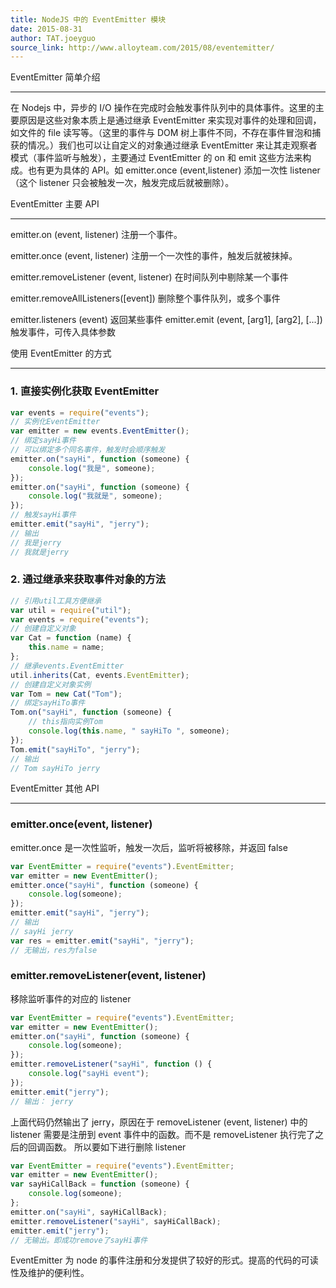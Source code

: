 ```yaml
---
title: NodeJS 中的 EventEmitter 模块
date: 2015-08-31
author: TAT.joeyguo
source_link: http://www.alloyteam.com/2015/08/eventemitter/
---
```


<!-- {% raw %} - for jekyll -->

EventEmitter 简单介绍  

* * *

在 Nodejs 中，异步的 I/O 操作在完成时会触发事件队列中的具体事件。这里的主要原因是这些对象本质上是通过继承 EventEmitter 来实现对事件的处理和回调，如文件的 file 读写等。（这里的事件与 DOM 树上事件不同，不存在事件冒泡和捕获的情况。）我们也可以让自定义的对象通过继承 EventEmitter 来让其走观察者模式（事件监听与触发），主要通过 EventEmitter 的 on 和 emit 这些方法来构成。也有更为具体的 API。如 emitter.once (event,listener) 添加一次性 listener（这个 listener 只会被触发一次，触发完成后就被删除）。

EventEmitter 主要 API  

* * *

emitter.on (event, listener) 注册一个事件。

emitter.once (event, listener) 注册一个一次性的事件，触发后就被抹掉。

emitter.removeListener (event, listener) 在时间队列中剔除某一个事件

emitter.removeAllListeners(\[event]) 删除整个事件队列，或多个事件

emitter.listeners (event) 返回某些事件 emitter.emit (event, \[arg1], \[arg2], \[...]) 触发事件，可传入具体参数

使用 EventEmitter 的方式  

* * *

### 1. 直接实例化获取 EventEmitter

```javascript
var events = require("events");
// 实例化EventEmitter
var emitter = new events.EventEmitter();
// 绑定sayHi事件
// 可以绑定多个同名事件，触发时会顺序触发
emitter.on("sayHi", function (someone) {
    console.log("我是", someone);
});
emitter.on("sayHi", function (someone) {
    console.log("我就是", someone);
});
// 触发sayHi事件
emitter.emit("sayHi", "jerry");
// 输出
// 我是jerry
// 我就是jerry
```

### 2. 通过继承来获取事件对象的方法

```javascript
// 引用util工具方便继承
var util = require("util");
var events = require("events");
// 创建自定义对象
var Cat = function (name) {
    this.name = name;
};
// 继承events.EventEmitter
util.inherits(Cat, events.EventEmitter);
// 创建自定义对象实例
var Tom = new Cat("Tom");
// 绑定sayHiTo事件
Tom.on("sayHi", function (someone) {
    // this指向实例Tom
    console.log(this.name, " sayHiTo ", someone);
});
Tom.emit("sayHiTo", "jerry");
// 输出
// Tom sayHiTo jerry
```

EventEmitter 其他 API  

* * *

### emitter.once(event, listener)

emitter.once 是一次性监听，触发一次后，监听将被移除，并返回 false

```javascript
var EventEmitter = require("events").EventEmitter;
var emitter = new EventEmitter();
emitter.once("sayHi", function (someone) {
    console.log(someone);
});
emitter.emit("sayHi", "jerry");
// 输出
// sayHi jerry
var res = emitter.emit("sayHi", "jerry");
// 无输出，res为false
```

### emitter.removeListener(event, listener)

移除监听事件的对应的 listener

```javascript
var EventEmitter = require("events").EventEmitter;
var emitter = new EventEmitter();
emitter.on("sayHi", function (someone) {
    console.log(someone);
});
emitter.removeListener("sayHi", function () {
    console.log("sayHi event");
});
emitter.emit("jerry");
// 输出： jerry
```

上面代码仍然输出了 jerry，原因在于 removeListener (event, listener) 中的 listener 需要是注册到 event 事件中的函数。而不是 removeListener 执行完了之后的回调函数。 所以要如下进行删除 listener

```javascript
var EventEmitter = require("events").EventEmitter;
var emitter = new EventEmitter();
var sayHiCallBack = function (someone) {
    console.log(someone);
};
emitter.on("sayHi", sayHiCallBack);
emitter.removeListener("sayHi", sayHiCallBack);
emitter.emit("jerry");
// 无输出。即成功remove了sayHi事件
```

EventEmitter 为 node 的事件注册和分发提供了较好的形式。提高的代码的可读性及维护的便利性。

<!-- {% endraw %} - for jekyll -->